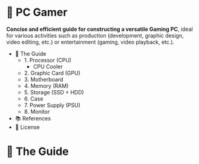 # 🚀 PC Gamer
<b>Concise and efficient guide for constructing a versatile Gaming PC</b>, ideal for various activities such as production (development, graphic design, video editing, etc.) or entertainment (gaming, video playback, etc.).


<ul>
  <li>📖 The Guide
    <ul>
      <li>1. Processor (CPU)
        <ul>
          <li>CPU Cooler</li>
        </ul>
      </li>
      <li>2. Graphic Card (GPU)</li>
      <li>3. Motherboard</li>
      <li>4. Memory (RAM)</li>
      <li>5. Storage (SSD + HDD)</li>
      <li>6. Case</li>
      <li>7. Power Supply (PSU)</li>
      <li>8. Monitor</li>
    </ul>
  </li>
  <li>📚 References</li>
  <li>📄 License</li>
</ul>

# 📖 The Guide
